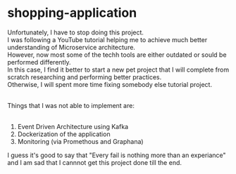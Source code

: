 # shopping-application

Unfortunately, I have to stop doing this project.<br>
I was following a YouTube tutorial helping me to achieve much better understanding of Microservice architecture.<br>
However, now most some of the techh tools are either outdated or sould be performed differently.<br>
In this case, I find it better to start a new pet project that I will complete from scratch researching and performing better practices.<br>
Otherwise, I will spent more time fixing somebody else tutorial project.<br><br>

Things that I was not able to implement are: <br><br>

1) Event Driven Architecture using Kafka<br>
2) Dockerization of the application<br>
3) Monitoring (via Promethous and  Graphana)<br>

I guess it's good to say that "Every fail is nothing more than an experiance" and I am sad that I cannnot get this project done till the end.<br>
